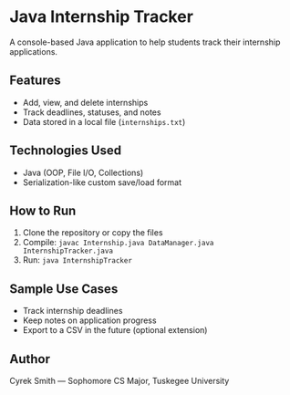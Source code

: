 # Java Internship Tracker

A console-based Java application to help students track their internship applications.

## Features
- Add, view, and delete internships
- Track deadlines, statuses, and notes
- Data stored in a local file (`internships.txt`)

## Technologies Used
- Java (OOP, File I/O, Collections)
- Serialization-like custom save/load format

## How to Run
1. Clone the repository or copy the files
2. Compile: `javac Internship.java DataManager.java InternshipTracker.java`
3. Run: `java InternshipTracker`

## Sample Use Cases
- Track internship deadlines
- Keep notes on application progress
- Export to a CSV in the future (optional extension)

## Author
Cyrek Smith — Sophomore CS Major, Tuskegee University
